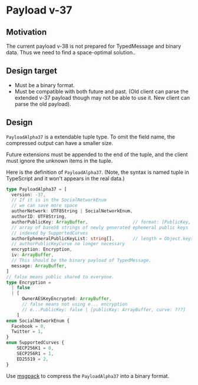 # Payload v-37

## Motivation

The current payload v-38 is not prepared for TypedMessage and binary data. Thus we need to find a space-optimal solution..

## Design target

- Must be a binary format.
- Must be compatible with both future and past. (Old client can parse the extended v-37 payload though may not be able to use it. New client can parse the old payload).

## Design

`PayloadAlpha37` is a extendable tuple type. To omit the field name, the compressed output can have a smaller size.

Future extensions must be appended to the end of the tuple, and the client must ignore the unknown items in the tuple.

Here is the definition of `PayloadAlpha37`. (Note, the syntax is named tuple in TypeScript and it won't appears in the real data.)

```typescript
type PayloadAlpha37 = [
  version: -37,
  // If it is in the SocialNetworkEnum
  // we can save more space
  authorNetwork: UTF8String | SocialNetworkEnum,
  authorID: UTF8String,
  authorPublicKey: ArrayBuffer,                 // format: [PublicKey, SupportedCurvesEnum]
  // array of base58 strings of newly generated ephemeral public keys
  // indexed by SupportedCurves
  authorEphemeralPublicKeyList: string[],       // length = Object.keys(SupportedCurves).length 
  // authorPublicKeyCurve no longer necessary
  encryption: Encryption,
  iv: ArrayBuffer,
  // This should be the binary payload of TypedMessage.
  message: ArrayBuffer,
]
// false means public shared to everyone.
type Encryption =
  | false
  | [
      OwnerAESKeyEncrypted: ArrayBuffer,
      // false means not using e... encryption
      // e...PublicKey: false | [publicKey: ArrayBuffer, curve: ???]
    ]
enum SocialNetworkEnum {
  Facebook = 0,
  Twitter = 1,
}
enum SupportedCurves {
    SECP256K1 = 0, 
    SECP256R1 = 1, 
    ED25519 = 2,
}
```

Use [msgpack](https://github.com/msgpack/msgpack/blob/master/spec.md) to compress the `PayloadAlpha37` into a binary format.
